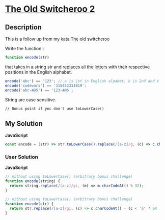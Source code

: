 # [The Old Switcheroo 2](https://www.codewars.com/kata/55d6a0e4ededb894be000005)

## Description

This is a follow up from my kata The old switcheroo

Write the function :

```js
function encode(str)
```

that takes in a string str and replaces all the letters with their respective positions in the English alphabet.

```js
encode('abc') == '123'; // a is 1st in English alpabet, b is 2nd and c is 3rd
encode('codewars') == '315452311819';
encode('abc-#@5') == '123-#@5';
```

String are case sensitive.

```
// Bonus point if you don't use toLowerCase()
```

## My Solution

**JavaScript**

```js
const encode = (str) => str.toLowerCase().replace(/[a-z]/g, (c) => c.charCodeAt(0) - 96);
```

### User Solution

**JavaScript**

```js
// Without using toLowerCase() (arbitrary bonus challenge)
function encode(string) {
  return string.replace(/[a-z]/gi, (m) => m.charCodeAt() % 32);
}
```

```js
// Without using toLowerCase() (arbitrary bonus challenge)
function encode(str) {
  return str.replace(/[a-z]/gi, (c) => c.charCodeAt() - (c < 'a' ? 64 : 96));
}
```

